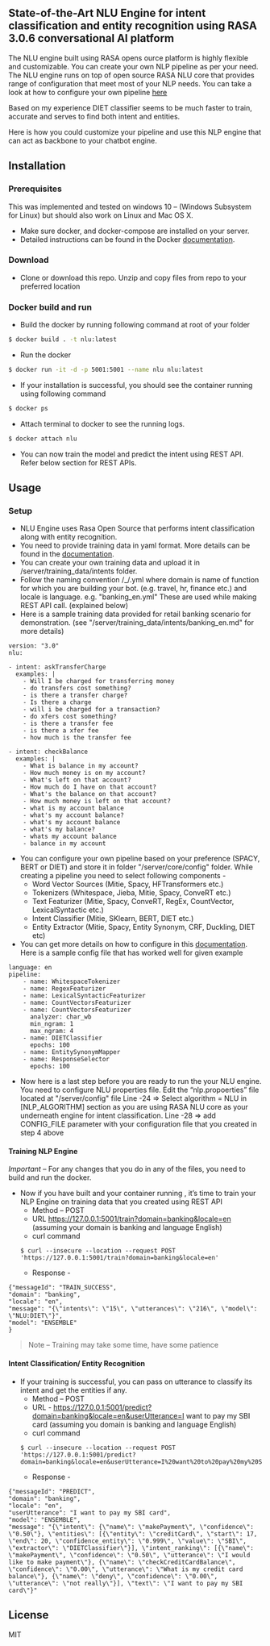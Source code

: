 ## State-of-the-Art NLU Engine for intent classification and entity recognition using RASA 3.0.6  conversational AI platform

The NLU engine built using RASA opens ource platform is highly flexible and customizable.  You can create your own NLP pipeline as per your need. The NLU engine runs on top of open source RASA NLU core that provides range of configuration that meet most of your NLP needs. You can take a look at how to configure your own pipeline [here][url1]

Based on my experience DIET classifier seems to be much faster to train, accurate and serves to find both intent and entities.

Here is how you could customize your pipeline and use this NLP engine that can act as backbone to your chatbot engine.

## Installation
### Prerequisites
This was implemented and tested on windows 10 – (Windows Subsystem for Linux) but should also work on Linux and Mac OS X.
- Make sure docker, and docker-compose are installed on your server. 
- Detailed instructions can be found in the Docker [documentation][url2].
### Download
- Clone or download this repo. Unzip and copy files from repo to your preferred location
### Docker build and run
- Build the docker by running following command at root of your folder
```sh
$ docker build . -t nlu:latest
```
- Run the docker 
```sh
$ docker run -it -d -p 5001:5001 --name nlu nlu:latest
```
- If your installation is successful, you should see the container running using following command
```sh
$ docker ps
```
- Attach terminal to docker to see the running logs.
```sh
$ docker attach nlu
```
- You can now train the model and predict the intent using REST API. Refer below section for REST APIs.

## Usage
### Setup
- NLU Engine uses Rasa Open Source that performs intent classification along with entity recognition.
- You need to provide training data in yaml format. More details can be found in the [documentation][url3]. 
- You can create your own training data and upload it in /server/training_data/intents folder.
- Follow the naming convention /<domain/>_/<locale/>.yml where domain is name of function for which you are building your bot. (e.g. travel, hr, finance etc.) and locale is language. e.g. "banking_en.yml" These are used while making REST API call. (explained below)
- Here is a sample training data provided for retail banking scenario for demonstration. (see "/server/training_data/intents/banking_en.md" for more details)
```
version: "3.0"
nlu:

- intent: askTransferCharge
  examples: |
    - Will I be charged for transferring money
    - do transfers cost something?
    - is there a transfer charge?
    - Is there a charge
    - will i be charged for a transaction?
    - do xfers cost something?
    - is there a transfer fee
    - is there a xfer fee
    - how much is the transfer fee

- intent: checkBalance
  examples: |
    - What is balance in my account?
    - How much money is on my account?
    - What's left on that account?
    - How much do I have on that account?
    - What's the balance on that account?
    - How much money is left on that account?
    - what is my account balance
    - what's my account balance?
    - what's my account balance
    - what's my balance?
    - whats my account balance
    - balance in my account
```
- You can configure your own pipeline based on your preference (SPACY, BERT or DIET) and store it in folder "/server/core/config" folder. While creating a pipeline you need to select following components -
    *	Word Vector Sources (Mitie, Spacy, HFTransformers etc.)
    *	Tokenizers (Whitespace, Jieba, Mitie, Spacy, ConveRT etc.)
    *	Text Featurizer (Mitie, Spacy, ConveRT, RegEx, CountVector, LexicalSyntactic etc.)
    *	Intent Classifier (Mitie, SKlearn, BERT, DIET etc.)
    *	Entity Extractor (Mitie, Spacy, Entity Synonym, CRF, Duckling, DIET etc) 
- You can get more details on how to configure in this [documentation][url4]. 
Here is a sample config file that has worked well for given example
```
language: en
pipeline:
    - name: WhitespaceTokenizer
    - name: RegexFeaturizer
    - name: LexicalSyntacticFeaturizer
    - name: CountVectorsFeaturizer
    - name: CountVectorsFeaturizer
      analyzer: char_wb
      min_ngram: 1
      max_ngram: 4
    - name: DIETClassifier
      epochs: 100
    - name: EntitySynonymMapper
    - name: ResponseSelector
      epochs: 100
```
- Now here is a last step before you are ready to run the your NLU engine. You need to configure NLU properties file. Edit the “nlp.propoerties” file located at "/server/config" file
Line -24 => Select algorithm = NLU in  [NLP_ALGORITHM] section as you are using RASA NLU core as your underneath engine for intent classification.
Line -28 => add CONFIG_FILE parameter with your configuration file that you created in step 4 above

#### Training NLP Engine
*Important* – For any changes that you do in any of the files, you need to build and run the docker.
- Now if you have built and your container running , it’s time to train your NLP Engine on training data that you created using REST API
    * Method – POST
    * URL https://127.0.0.1:5001/train?domain=banking&locale=en   (assuming your domain is banking and language English)
    * curl command
    ```
    $ curl --insecure --location --request POST 'https://127.0.0.1:5001/train?domain=banking&locale=en'
    ```
    * Response - 
```    
{"messageId": "TRAIN_SUCCESS",
"domain": "banking",
"locale": "en",
"message": "{\"intents\": \"15\", \"utterances\": \"216\", \"model\": \"NLU:DIET\"}",
"model": "ENSEMBLE"
}
```
>Note – Training may take some time, have some patience

#### Intent Classification/ Entity Recognition
- If your training is successful, you can pass on utterance to classify its intent and get the entities if any.
    * Method – POST
    * URL - https://127.0.0.1:5001/predict?domain=banking&locale=en&userUtterance=I want to pay my SBI card    (assuming you domain is banking and language English)
    * curl command
    ```
    $ curl --insecure --location --request POST 'https://127.0.0.1:5001/predict?domain=banking&locale=en&userUtterance=I%20want%20to%20pay%20my%20SBI%20card'
    ```
    * Response - 
```
{"messageId": "PREDICT",
"domain": "banking",
"locale": "en",
"userUtterance": "I want to pay my SBI card",
"model": "ENSEMBLE",
"message": "{\"intent\": {\"name\": \"makePayment\", \"confidence\": \"0.50\"}, \"entities\": [{\"entity\": \"creditCard\", \"start\": 17, \"end\": 20, \"confidence_entity\": \"0.999\", \"value\": \"SBI\", \"extractor\": \"DIETClassifier\"}], \"intent_ranking\": [{\"name\": \"makePayment\", \"confidence\": \"0.50\", \"utterance\": \"I would like to make payment\"}, {\"name\": \"checkCreditCardBalance\", \"confidence\": \"0.00\", \"utterance\": \"What is my credit card balance\"}, {\"name\": \"deny\", \"confidence\": \"0.00\", \"utterance\": \"not really\"}], \"text\": \"I want to pay my SBI card\"}"
```


License
----

MIT

   [url1]: <https://rasa.com/docs/rasa/tuning-your-model/>
   [url2]: <https://docs.docker.com/install/>
   [url3]: <https://rasa.com/docs/rasa/training-data-format>
   [url4]: <https://rasa.com/docs/rasa/components>
